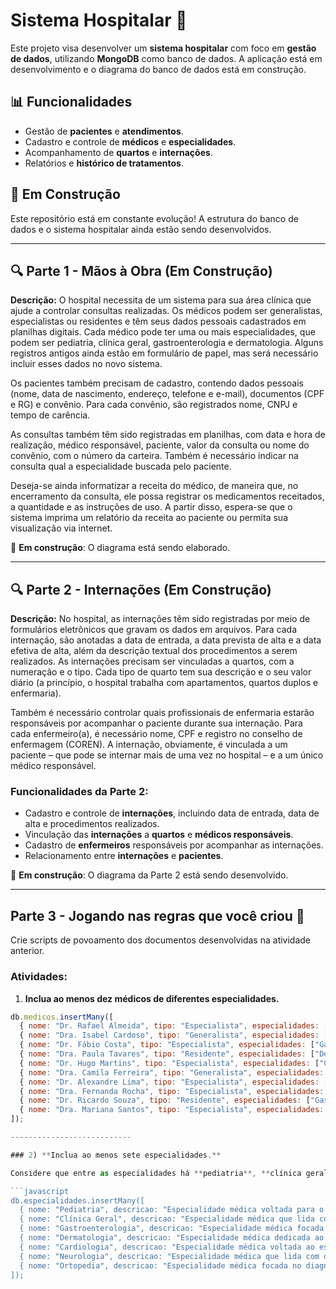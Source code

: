# Sistema Hospitalar 🏥

Este projeto visa desenvolver um **sistema hospitalar** com foco em **gestão de dados**, utilizando **MongoDB** como banco de dados. A aplicação está em desenvolvimento e o diagrama do banco de dados está em construção.

## 📊 Funcionalidades
- Gestão de **pacientes** e **atendimentos**.
- Cadastro e controle de **médicos** e **especialidades**.
- Acompanhamento de **quartos** e **internações**.
- Relatórios e **histórico de tratamentos**.

## 🚧 Em Construção
Este repositório está em constante evolução! A estrutura do banco de dados e o sistema hospitalar ainda estão sendo desenvolvidos.

---

## 🔍 Parte 1 - Mãos à Obra (Em Construção)

**Descrição:**
O hospital necessita de um sistema para sua área clínica que ajude a controlar consultas realizadas. Os médicos podem ser generalistas, especialistas ou residentes e têm seus dados pessoais cadastrados em planilhas digitais. Cada médico pode ter uma ou mais especialidades, que podem ser pediatria, clínica geral, gastroenterologia e dermatologia. Alguns registros antigos ainda estão em formulário de papel, mas será necessário incluir esses dados no novo sistema.

Os pacientes também precisam de cadastro, contendo dados pessoais (nome, data de nascimento, endereço, telefone e e-mail), documentos (CPF e RG) e convênio. Para cada convênio, são registrados nome, CNPJ e tempo de carência.

As consultas também têm sido registradas em planilhas, com data e hora de realização, médico responsável, paciente, valor da consulta ou nome do convênio, com o número da carteira. Também é necessário indicar na consulta qual a especialidade buscada pelo paciente.

Deseja-se ainda informatizar a receita do médico, de maneira que, no encerramento da consulta, ele possa registrar os medicamentos receitados, a quantidade e as instruções de uso. A partir disso, espera-se que o sistema imprima um relatório da receita ao paciente ou permita sua visualização via internet.

🔨 **Em construção**: O diagrama está sendo elaborado.

---

## 🔍 Parte 2 - Internações (Em Construção)

**Descrição:**
No hospital, as internações têm sido registradas por meio de formulários eletrônicos que gravam os dados em arquivos. Para cada internação, são anotadas a data de entrada, a data prevista de alta e a data efetiva de alta, além da descrição textual dos procedimentos a serem realizados. As internações precisam ser vinculadas a quartos, com a numeração e o tipo. Cada tipo de quarto tem sua descrição e o seu valor diário (a princípio, o hospital trabalha com apartamentos, quartos duplos e enfermaria).

Também é necessário controlar quais profissionais de enfermaria estarão responsáveis por acompanhar o paciente durante sua internação. Para cada enfermeiro(a), é necessário nome, CPF e registro no conselho de enfermagem (COREN). A internação, obviamente, é vinculada a um paciente – que pode se internar mais de uma vez no hospital – e a um único médico responsável.

### Funcionalidades da Parte 2:
- Cadastro e controle de **internações**, incluindo data de entrada, data de alta e procedimentos realizados.
- Vinculação das **internações** a **quartos** e **médicos responsáveis**.
- Cadastro de **enfermeiros** responsáveis por acompanhar as internações.
- Relacionamento entre **internações** e **pacientes**.

🔨 **Em construção**: O diagrama da Parte 2 está sendo desenvolvido.

---
## Parte 3 - Jogando nas regras que você criou 🚀

Crie scripts de povoamento dos documentos desenvolvidas na atividade anterior.

### Atividades:

1) **Inclua ao menos dez médicos de diferentes especialidades.**

```javascript
db.medicos.insertMany([
  { nome: "Dr. Rafael Almeida", tipo: "Especialista", especialidades: ["Pediatria"], contato: { telefone: "123456789", email: "rafael.almeida@email.com" }, documentos: { CPF: "123.456.789-10", RG: "MG123456" } },
  { nome: "Dra. Isabel Cardoso", tipo: "Generalista", especialidades: ["Clínica Geral"], contato: { telefone: "987654321", email: "isabel.cardoso@email.com" }, documentos: { CPF: "987.654.321-00", RG: "SP987654" } },
  { nome: "Dr. Fábio Costa", tipo: "Especialista", especialidades: ["Gastroenterologia"], contato: { telefone: "112233445", email: "fabio.costa@email.com" }, documentos: { CPF: "456.123.789-21", RG: "RJ456123" } },
  { nome: "Dra. Paula Tavares", tipo: "Residente", especialidades: ["Dermatologia"], contato: { telefone: "332211665", email: "paula.tavares@email.com" }, documentos: { CPF: "564.789.123-00", RG: "PR564789" } },
  { nome: "Dr. Hugo Martins", tipo: "Especialista", especialidades: ["Cardiologia"], contato: { telefone: "445566778", email: "hugo.martins@email.com" }, documentos: { CPF: "124.567.890-12", RG: "BA124567" } },
  { nome: "Dra. Camila Ferreira", tipo: "Generalista", especialidades: ["Clínica Geral"], contato: { telefone: "556677889", email: "camila.ferreira@email.com" }, documentos: { CPF: "789.456.123-45", RG: "CE789456" } },
  { nome: "Dr. Alexandre Lima", tipo: "Especialista", especialidades: ["Neurologia"], contato: { telefone: "223344556", email: "alexandre.lima@email.com" }, documentos: { CPF: "321.654.987-32", RG: "RS321654" } },
  { nome: "Dra. Fernanda Rocha", tipo: "Especialista", especialidades: ["Ortopedia"], contato: { telefone: "667788990", email: "fernanda.rocha@email.com" }, documentos: { CPF: "765.432.109-98", RG: "GO765432" } },
  { nome: "Dr. Ricardo Souza", tipo: "Residente", especialidades: ["Gastroenterologia"], contato: { telefone: "334455667", email: "ricardo.souza@email.com" }, documentos: { CPF: "910.111.213-31", RG: "SC910111" } },
  { nome: "Dra. Mariana Santos", tipo: "Especialista", especialidades: ["Cardiologia"], contato: { telefone: "998877665", email: "mariana.santos@email.com" }, documentos: { CPF: "215.314.151-41", RG: "DF215314" } }
]);

---------------------------

### 2) **Inclua ao menos sete especialidades.**

Considere que entre as especialidades há **pediatria**, **clínica geral**, **gastroenterologia** e **dermatologia**. Aqui está o script para povoar as especialidades no banco de dados:

```javascript
db.especialidades.insertMany([
  { nome: "Pediatria", descricao: "Especialidade médica voltada para o atendimento de crianças e adolescentes." },
  { nome: "Clínica Geral", descricao: "Especialidade médica que lida com diagnósticos e tratamentos gerais." },
  { nome: "Gastroenterologia", descricao: "Especialidade médica focada no sistema digestivo e doenças relacionadas." },
  { nome: "Dermatologia", descricao: "Especialidade médica dedicada ao estudo da pele e suas doenças." },
  { nome: "Cardiologia", descricao: "Especialidade médica voltada ao estudo e tratamento das doenças do coração." },
  { nome: "Neurologia", descricao: "Especialidade médica que lida com o sistema nervoso e suas patologias." },
  { nome: "Ortopedia", descricao: "Especialidade médica focada no diagnóstico e tratamento de doenças ósseas e articulares." }
]);

